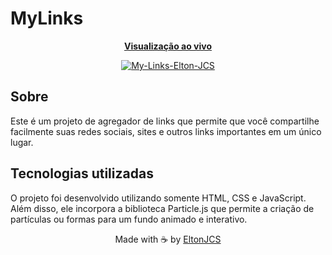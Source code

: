 # MyLinks
<div align="center">
  <a href="https://EltonJCS.github.io/MyLinks">
    <p>
      <b>Visualização ao vivo</b>
    </p>
    <img src="https://i.ibb.co/tcTKw3q/Dev-Links-Elton-JCS.png" alt="My-Links-Elton-JCS">
  </a>
</div>
  
## Sobre
Este é um projeto de agregador de links que permite que você compartilhe facilmente suas redes sociais, sites e outros links importantes em um único lugar.
## Tecnologias utilizadas
O projeto foi desenvolvido utilizando somente HTML, CSS e JavaScript. Além disso, ele incorpora a biblioteca Particle.js que permite a criação de partículas ou formas para um fundo animado e interativo.

<p align="center">Made with ☕ by <a href="https://github.com/eltonjcs">EltonJCS</a></p>
